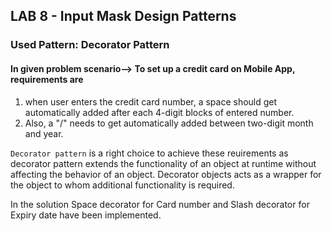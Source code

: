 ## LAB 8 - Input Mask Design Patterns

### Used Pattern: Decorator Pattern

#### In given problem scenario--> To set up a credit card on Mobile App, requirements are
1.	when user enters the credit card number, a space should get automatically added after each 4-digit blocks of entered number.
2.	Also, a "/" needs to get automatically added between two-digit month and year.

```Decorator pattern``` is a right choice to achieve these reuirements as decorator pattern extends the functionality of an object at runtime without affecting the behavior of an object. Decorator objects acts as a wrapper for the object to whom additional functionality is required.

In the solution Space decorator for Card number and Slash decorator for Expiry date have been implemented.
